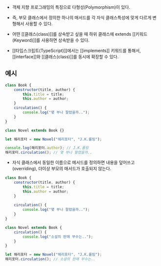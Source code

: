 - 객체 지향 프로그래밍의 특징으로 다형성(Polymorphism)이 있다.
- 즉, 부모 클래스에서 정의한 하나의 매서드를 각 자식 클래스특성에 맞게 다르게 변형해서 사용할 수 있다.

- 어떤 [[클래스(class)]]를 상속받고 싶을 때 하위 클래스에 extends [[키워드(Keyword)]]를 사용하면 상속받을 수 있다.

- [[타입스크립트(TypeScript)]]에서는 [[implements]] 키워드를 통해서, [[interface]]와 [[클래스(class)]]를 동시에 확장할 수 있다.


## 예시

```js
class Book {
	constructor(title, author) {
	    this.title = title;
	    this.author = author;
	}
	circulation() {
	    console.log("몇 부나 팔렸을까..");
	}
}

class Novel extends Book {}

let 해리포터 = new Novel("해리포터", "J.K.롤링");

console.log(해리포터.author); // J.K.롤링
해리포터.circulation(); // 몇 부나 팔렸을까..
```

- 자식 클래스에서 동일한 이름으로 메서드를 정의하면 내용을 덮어쓰고(overriding), 더이상 부모의 매서드가 호출되지 않는다.

```js
class Book {
	constructor(title, author) {
	    this.title = title;
	    this.author = author;
	}
	  
	circulation() {
	    console.log("몇 부나 팔렸을까..");
	}
}

class Novel extends Book {
	circulation() {
	    console.log("소설의 판매 부수는..");
	}
}

let 해리포터 = new Novel("해리포터", "J.K.롤링");
해리포터.circulation(); // 소설의 판매 부수는..
```